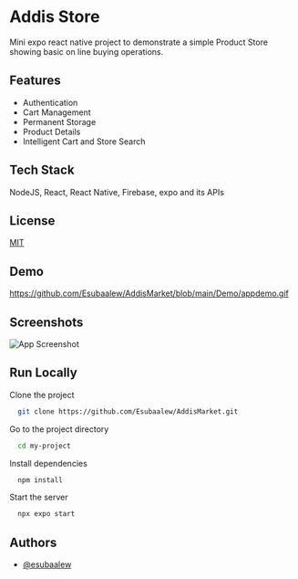 
# Addis Store

Mini expo react native project to demonstrate a simple Product Store showing basic on line buying operations. 


## Features

- Authentication 
- Cart Management
- Permanent Storage
- Product Details
- Intelligent Cart and Store Search


## Tech Stack

NodeJS, React, React Native, Firebase, expo and its APIs


## License

[MIT](https://choosealicense.com/licenses/mit/)


## Demo

https://github.com/Esubaalew/AddisMarket/blob/main/Demo/appdemo.gif


## Screenshots

![App Screenshot](https://via.placeholder.com/468x300?text=App+Screenshot+Here)


## Run Locally

Clone the project

```bash
  git clone https://github.com/Esubaalew/AddisMarket.git
```

Go to the project directory

```bash
  cd my-project
```

Install dependencies

```bash
  npm install
```

Start the server

```bash
  npx expo start
```


## Authors

- [@esubaalew](https://www.github.com/esubaalew)

